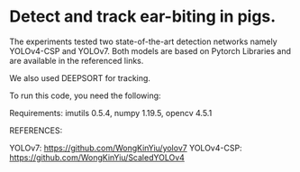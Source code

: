 # Detect and track ear-biting in pigs.

The experiments tested two state-of-the-art detection networks namely YOLOv4-CSP and YOLOv7. Both models are based on Pytorch Libraries and are available in the referenced links.

We also used DEEPSORT for tracking.

To run this code, you need the following:

Requirements: imutils 0.5.4, numpy 1.19.5, opencv	4.5.1

REFERENCES:

YOLOv7: https://github.com/WongKinYiu/yolov7
YOLOv4-CSP: https://github.com/WongKinYiu/ScaledYOLOv4
